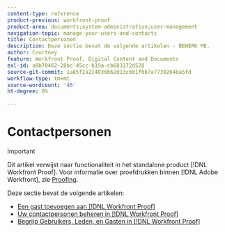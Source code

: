 ```yaml
---
content-type: reference
product-previous: workfront-proof
product-area: documents;system-administration;user-management
navigation-topic: manage-your-users-and-contacts
title: Contactpersonen
description: Deze sectie bevat de volgende artikelen - BEWERK ME.
author: Courtney
feature: Workfront Proof, Digital Content and Documents
exl-id: a8b70462-28bc-45cc-b19a-cb683172d528
source-git-commit: 1a85f2a214036b62d13cb01f0b7a77392648a5fd
workflow-type: tm+mt
source-wordcount: '46'
ht-degree: 0%

---
```


# Contactpersonen

>[!IMPORTANT]
>
>Dit artikel verwijst naar functionaliteit in het standalone product [!DNL Workfront Proof]. Voor informatie over proefdrukken binnen [!DNL Adobe Workfront], zie [Proofing](../../../review-and-approve-work/proofing/proofing.md).

Deze sectie bevat de volgende artikelen:

* [Een gast toevoegen aan [!DNL Workfront Proof]](../../../workfront-proof/wp-mnguserscontacts/contacts/add-guest.md)
* [Uw contactpersonen beheren in [!DNL Workfront Proof]](../../../workfront-proof/wp-mnguserscontacts/contacts/manage-contacts.md)
* [Begrijp Gebruikers, Leden, en Gasten in [!DNL Workfront Proof]](../../../workfront-proof/wp-mnguserscontacts/contacts/use-members-guests.md)
